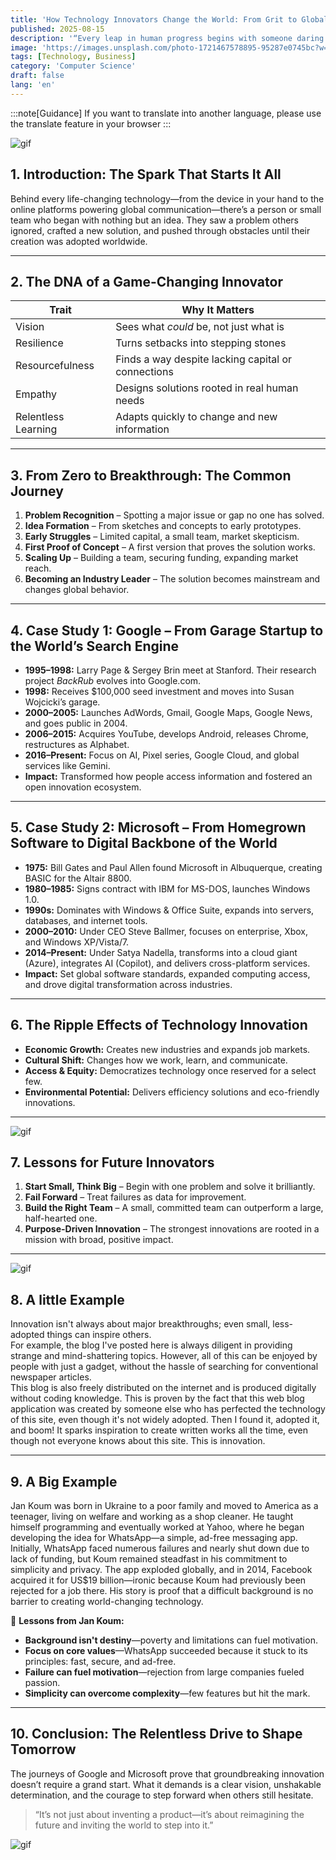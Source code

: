 ```yaml
---
title: 'How Technology Innovators Change the World: From Grit to Global Impact'
published: 2025-08-15
description: '“Every leap in human progress begins with someone daring to imagine what doesn’t yet exist—and refusing to let go of that vision.”'
image: 'https://images.unsplash.com/photo-1721467578895-95287e0745bc?w=500&auto=format&fit=crop&q=60&ixlib=rb-4.1.0&ixid=M3wxMjA3fDB8MHxwaG90by1yZWxhdGVkfDN8fHxlbnwwfHx8fHw%3D'
tags: [Technology, Business]
category: 'Computer Science'
draft: false 
lang: 'en'
---
```


:::note[Guidance]
If you want to translate into another language, please use the translate feature in your browser
:::

![gif](https://media1.tenor.com/m/82_2R6TFbr0AAAAd/elon-musk-vibe-dance-tesla.gif)

## 1. Introduction: The Spark That Starts It All

Behind every life-changing technology—from the device in your hand to the online platforms powering global communication—there’s a person or small team who began with nothing but an idea. They saw a problem others ignored, crafted a new solution, and pushed through obstacles until their creation was adopted worldwide.

---

## 2. The DNA of a Game-Changing Innovator

| Trait                   | Why It Matters                                               |
|-------------------------|--------------------------------------------------------------|
| Vision                  | Sees what *could* be, not just what is                       |
| Resilience              | Turns setbacks into stepping stones                          |
| Resourcefulness         | Finds a way despite lacking capital or connections           |
| Empathy                 | Designs solutions rooted in real human needs                 |
| Relentless Learning     | Adapts quickly to change and new information                  |

---

## 3. From Zero to Breakthrough: The Common Journey

1. **Problem Recognition** – Spotting a major issue or gap no one has solved.  
2. **Idea Formation** – From sketches and concepts to early prototypes.  
3. **Early Struggles** – Limited capital, a small team, market skepticism.  
4. **First Proof of Concept** – A first version that proves the solution works.  
5. **Scaling Up** – Building a team, securing funding, expanding market reach.  
6. **Becoming an Industry Leader** – The solution becomes mainstream and changes global behavior.

---

## 4. Case Study 1: Google – From Garage Startup to the World’s Search Engine

- **1995–1998:** Larry Page & Sergey Brin meet at Stanford. Their research project *BackRub* evolves into Google.com.  
- **1998:** Receives $100,000 seed investment and moves into Susan Wojcicki’s garage.  
- **2000–2005:** Launches AdWords, Gmail, Google Maps, Google News, and goes public in 2004.  
- **2006–2015:** Acquires YouTube, develops Android, releases Chrome, restructures as Alphabet.  
- **2016–Present:** Focus on AI, Pixel series, Google Cloud, and global services like Gemini.  
- **Impact:** Transformed how people access information and fostered an open innovation ecosystem.

---

## 5. Case Study 2: Microsoft – From Homegrown Software to Digital Backbone of the World

- **1975:** Bill Gates and Paul Allen found Microsoft in Albuquerque, creating BASIC for the Altair 8800.  
- **1980–1985:** Signs contract with IBM for MS-DOS, launches Windows 1.0.  
- **1990s:** Dominates with Windows & Office Suite, expands into servers, databases, and internet tools.  
- **2000–2010:** Under CEO Steve Ballmer, focuses on enterprise, Xbox, and Windows XP/Vista/7.  
- **2014–Present:** Under Satya Nadella, transforms into a cloud giant (Azure), integrates AI (Copilot), and delivers cross-platform services.  
- **Impact:** Set global software standards, expanded computing access, and drove digital transformation across industries.

---

## 6. The Ripple Effects of Technology Innovation

- **Economic Growth:** Creates new industries and expands job markets.  
- **Cultural Shift:** Changes how we work, learn, and communicate.  
- **Access & Equity:** Democratizes technology once reserved for a select few.  
- **Environmental Potential:** Delivers efficiency solutions and eco-friendly innovations.

---

![gif](https://media.tenor.com/c-yI0xsAA5cAAAAM/quote-of-the-day-bill-gates.gif)

## 7. Lessons for Future Innovators

1. **Start Small, Think Big** – Begin with one problem and solve it brilliantly.  
2. **Fail Forward** – Treat failures as data for improvement.  
3. **Build the Right Team** – A small, committed team can outperform a large, half-hearted one.  
4. **Purpose-Driven Innovation** – The strongest innovations are rooted in a mission with broad, positive impact.

---

![gif](https://media.tenor.com/w6BNJnMnSkkAAAAM/sparkle-girl.gif)

## 8. A little Example

Innovation isn't always about major breakthroughs; even small, less-adopted things can inspire others.  
For example, the blog I've posted here is always diligent in providing strange and mind-shattering topics. However, all of this can be enjoyed by people with just a gadget, without the hassle of searching for conventional newspaper articles.  
This blog is also freely distributed on the internet and is produced digitally without coding knowledge. This is proven by the fact that this web blog application was created by someone else who has perfected the technology of this site, even though it's not widely adopted. Then I found it, adopted it, and boom! It sparks inspiration to create written works all the time, even though not everyone knows about this site. This is innovation.

---

## 9. A Big Example

Jan Koum was born in Ukraine to a poor family and moved to America as a teenager, living on welfare and working as a shop cleaner. He taught himself programming and eventually worked at Yahoo, where he began developing the idea for WhatsApp—a simple, ad-free messaging app. Initially, WhatsApp faced numerous failures and nearly shut down due to lack of funding, but Koum remained steadfast in his commitment to simplicity and privacy. The app exploded globally, and in 2014, Facebook acquired it for US$19 billion—ironic because Koum had previously been rejected for a job there. His story is proof that a difficult background is no barrier to creating world-changing technology.  

🎯 **Lessons from Jan Koum:**  
- **Background isn't destiny**—poverty and limitations can fuel motivation.
- **Focus on core values**—WhatsApp succeeded because it stuck to its principles: fast, secure, and ad-free.
- **Failure can fuel motivation**—rejection from large companies fueled passion.
- **Simplicity can overcome complexity**—few features but hit the mark.

---

## 10. Conclusion: The Relentless Drive to Shape Tomorrow

The journeys of Google and Microsoft prove that groundbreaking innovation doesn’t require a grand start. What it demands is a clear vision, unshakable determination, and the courage to step forward when others still hesitate.

> “It’s not just about inventing a product—it’s about reimagining the future and inviting the world to step into it.”

![gif](https://media.tenor.com/wzSduqNvCAUAAAAM/bill-gates-defiant.gif)